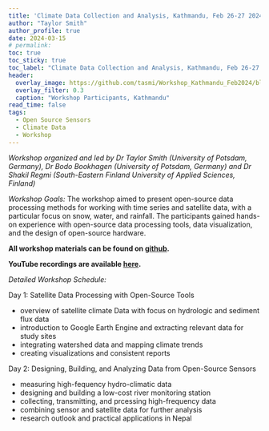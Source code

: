 ```yaml
---
title: 'Climate Data Collection and Analysis, Kathmandu, Feb 26-27 2024'
author: "Taylor Smith"
author_profile: true
date: 2024-03-15
# permalink:
toc: true
toc_sticky: true
toc_label: "Climate Data Collection and Analysis, Kathmandu, Feb 26-27 2024"
header:
  overlay_image: https://github.com/tasmi/Workshop_Kathmandu_Feb2024/blob/97909bec9c8ce2ed33ba14c548e7cfff546c6f57/Exercises/Images/Group_photo_lr.jpg
  overlay_filter: 0.3
  caption: "Workshop Participants, Kathmandu"
read_time: false
tags:
  - Open Source Sensors
  - Climate Data
  - Workshop
---
```


*Workshop organized and led by Dr Taylor Smith (University of Potsdam, Germany), Dr Bodo Bookhagen (University of Potsdam, Germany) and Dr Shakil Regmi (South-Eastern Finland University of Applied Sciences, Finland)*

*Workshop Goals:* The workshop aimed to present open-source data processing methods for working with time series and satellite data, with a particular focus on snow, water, and rainfall. The participants gained hands-on experience with open-source data processing tools, data visualization, and the design of open-source hardware.

**All workshop materials can be found on [github](https://github.com/tasmi/Workshop_Kathmandu_Feb2024).**

**YouTube recordings are available [here](https://www.youtube.com/playlist?list=PLf4x2rqfvPEPDQ--Cozr9OMLE71Hb9cD5).**

*Detailed Workshop Schedule:*

Day 1: Satellite Data Processing with Open-Source Tools
 - overview of satellite climate Data with focus on hydrologic and sediment flux data
 - introduction to Google Earth Engine and extracting relevant data for study sites
 - integrating watershed data and mapping climate trends
 - creating visualizations and consistent reports

Day 2: Designing, Building, and Analyzing Data from Open-Source Sensors
 - measuring high-fequency hydro-climatic data
 - designing and building a low-cost river monitoring station 
 - collecting, transmitting, and prcessing high-frequency data
 - combining sensor and satellite data for further analysis 
 - research outlook and practical applications in Nepal
